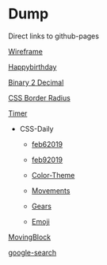 # Dump


Direct links to github-pages

[Wireframe](https://abhishekgowda28.github.io/dump/youtube-tutorials/Pontus/wireframe-renderer/)

[Happybirthday](https://abhishekgowda28.github.io/dump/ClubProjects/HappyBirthday/)

[Binary 2 Decimal](https://abhishekgowda28.github.io/dump/ClubProjects/Bin2Dec)

[CSS Border Radius](https://abhishekgowda28.github.io/dump/ClubProjects/css-border-radius)

[Timer](https://abhishekgowda28.github.io/dump/ClubProjects/timer/)
- CSS-Daily

  - [feb62019](https://abhishekgowda28.github.io/dump/css-daily/feb62019/)

  - [feb92019](https://abhishekgowda28.github.io/dump/css-daily/feb92019/)

  - [Color-Theme](https://abhishekgowda28.github.io/dump/css-daily/color-theme/)

  - [Movements](https://abhishekgowda28.github.io/dump/css-daily/movements/)
  
  - [Gears](https://abhishekgowda28.github.io/dump/css-daily/gears/)

  - [Emoji](https://abhishekgowda28.github.io/dump/css-daily/emoji/)

[MovingBlock](https://abhishekgowda28.github.io/dump/MovingBlock/)

[google-search](https://abhishekgowda28.github.io/dump/TheOdenProject/google-search/)
